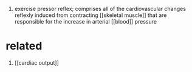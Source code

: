 1. exercise pressor reflex; comprises all of the cardiovascular changes reflexly induced from contracting [[skeletal muscle]] that are responsible for the increase in arterial [[blood]] pressure

# related
1. [[cardiac output]]